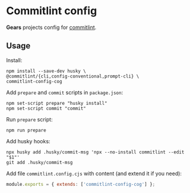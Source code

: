 # Commitlint config

**Gears** projects config for [commitlint](https://commitlint.js.org/#/).

## Usage

Install:

```shell
npm install --save-dev husky \
@commitlint/{cli,config-conventional,prompt-cli} \
commitlint-config-cog 
```

Add `prepare` and `commit` scripts in `package.json`:

```shell
npm set-script prepare "husky install"
npm set-script commit "commit"
```

Run `prepare` script:

```shell
npm run prepare
```

Add husky hooks:

```shell
npx husky add .husky/commit-msg 'npx --no-install commitlint --edit "$1"'
git add .husky/commit-msg
```

Add file `commitlint.config.cjs` with content (and extend it if you need):

```javascript
module.exports = { extends: ['commitlint-config-cog'] };
```
